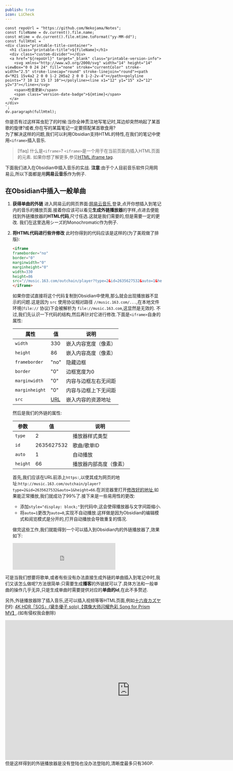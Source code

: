 ```yaml
---
publish: true
icon: LiCheck
---
```


<div class="printable-title-container">

```dataviewjs
const repoUrl = "https://github.com/Nekojama/Notes";
const fileName = dv.current().file.name;
const mtime = dv.current().file.mtime.toFormat("yy-MM-dd");
const fullHtml = `
<div class="printable-title-container">
  <h1 class="printable-title">${fileName}</h1>
  <div class="custom-divider"></div>
  <a href="${repoUrl}" target="_blank" class="printable-version-info">
    <svg xmlns="http://www.w3.org/2000/svg" width="14" height="14" viewBox="0 0 24 24" fill="none" stroke="currentColor" stroke-width="2.5" stroke-linecap="round" stroke-linejoin="round"><path d="M21 15v4a2 2 0 0 1-2 2H5a2 2 0 0 1-2-2v-4"></path><polyline points="7 10 12 15 17 10"></polyline><line x1="12" y1="15" x2="12" y2="3"></line></svg>
    <span>检查更新</span>
    <span class="version-date-badge">${mtime}</span>
  </a>
</div>
`;
dv.paragraph(fullHtml);
```
</div>

你是否有过这样耳虫犯了的时候:当你全神贯注地写笔记时,耳边却突然响起了某首歌的旋律?或者,你在写的某篇笔记一定要搭配某首歌食用?  
为了解决这样的问题,我们可以利用Obsidian支持HTML的特性,在我们的笔记中使用`<iframe>`插入音乐.

>[!faq] 什么是`<iframe>`?
>`<iframe>`是一个用于在当前页面内插入HTML页面的元素.
>如果你想了解更多,参见[HTML iframe tag](https://www.w3schools.com/tags/tag_iframe.asp).

下面我们进入在Obsidian中插入音乐的实战.
**注意**:由于个人目前音乐软件只用网易云,所以下面都是用**网易云音乐**作为例子.

## 在Obsidian中插入一般单曲
1. **获得单曲的外链**
	进入网易云的网页界面:[网易云音乐](https://music.163.com/),登录,点开你想插入到笔记内的音乐的播放页面.接着你应该可以看见**生成外链播放器**的字样,点进去便能找到外链播放器的**HTML代码**,尺寸任选.这就是我们需要的,但是需要一定的更改.
	我们在这里选用シーズ的Monochromatic作为例子.
2. **将HTML代码进行些许修改**
	 此时你得到的代码应该是这样的(为了美观做了排版):
	 ```html
	 <iframe 
	 frameborder="no" 
	 border="0" 
	 marginwidth="0" 
	 marginheight="0" 
	 width=330 
	 height=86 
	 src="//music.163.com/outchain/player?type=2&id=2635627532&auto=1&height=66">
	 </iframe>
	```
	如果你尝试直接将这个代码复制到Obsidian中使用,那么就会出现播放器不显示的问题.这是因为 `src` 使用协议相对路径 `//music.163.com/...`,在本地文件环境(`file://` 协议)下会被解析为 `file://music.163.com`,这显然是无效的.
	不过,我们先认识一下代码的结构,然后再针对它进行修改.下面是`<iframe>`自身的属性:
	
	|属性|值|说明|
	|---|---|---|
	|`width`|330|嵌入内容宽度（像素）|
	|`height`|86|嵌入内容高度（像素）|
	|`frameborder`|"no"|隐藏边框|
	|`border`|"0"|边框宽度为0|
	|`marginwidth`|"0"|内容与边框左右无间距|
	|`marginheight`|"0"|内容与边框上下无间距|
	|`src`|[URL](//music.163.com/outchain/player?type=2&id=2635627532&auto=1&height=66)|嵌入内容的资源地址|
	然后是我们的外链的属性:
	
	|参数|值|说明|
	|---|---|---|
	|`type`|2|播放器样式类型|
	|`id`|2635627532|歌曲/歌单ID|
	|`auto`|1|自动播放|
	|`height`|66|播放器内部高度（像素）|
	
	首先,我们应该在URL前添上`https:`,以使其成为网页的地址:`http://music.163.com/outchain/player?type=2&id=2635627532&auto=1&height=66`.在浏览器里打开[修改好的地址](http://music.163.com/outchain/player?type=2&id=2635627532&auto=1&height=66),如果能正常播放,我们就成功了99%了.接下来是一些易用性的更改:
	- 添加`style="display: block;"`到代码中,这会使得播放器与文字间距缩小.
	- 将`auto=1`更改为`auto=0`,实现不自动播放.这样做是因为Obsidian的编辑模式和阅览模式是分开的,打开自动播放会导致重复的情况.
	
	做完这些工作,我们就能得到一个可以插入到Obsidian内的外链播放器了,效果如下:
	
	<iframe
	style="display: block;"
	frameborder="no" 
	border="0" 
	marginwidth="0" 
	marginheight="0" 
	width=330 
	height=86 
	src="https://music.163.com/outchain/player?type=2&id=2635627532&auto=0&height=66">
	</iframe>

可是当我们想要将歌单,或者有些没有办法直接生成外链的单曲插入到笔记中时,我们又该怎么做呢?方法很简单:只需要生成**播客**的外链就可以了.具体方法和一般单曲的操作几乎无异,只是生成单曲时需要提供对应的**单曲的id**,在此不多赘述.

另外,外链播放器除了插入音乐,还可以插入视频等等HTML页面,例如[十六夜カズヤP](https://space.bilibili.com/1357137?spm_id_from=333.1391.0.0)的:
[4K HDR「SOS」(黛冬優子 solo)【偶像大师闪耀色彩 Song for Prism MV】](https://www.bilibili.com/video/BV1vC4y1M7aS/?share_source=copy_web&vd_source=aa9b1263fec292f540c16325a7886838).(如有侵权我会删除)
<iframe 
  src="https://player.bilibili.com/player.html?isOutside=true&aid=750097381&bvid=BV1vC4y1M7aS&cid=1374646097&p=1&autoplay=false" 
  width="800" 
  height="450" 
  scrolling="no" 
  border="0" 
  frameborder="no" 
  framespacing="0" 
  allowfullscreen="true">
</iframe>
但是这样得到的外链播放器是没有登陆也没办法登陆的,清晰度最多只有360P.

